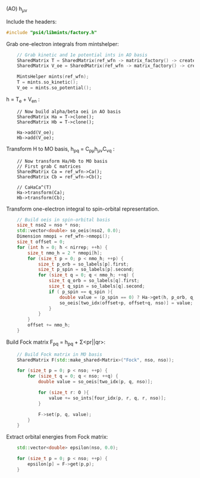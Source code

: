 (AO) h<sub>μν</sub>


Include the headers:
```c++
#include "psi4/libmints/factory.h"
```

Grab one-electron integrals from mintshelper:

```c++
    // Grab kinetic and 1e potential ints in AO basis
    SharedMatrix T = SharedMatrix(ref_wfn -> matrix_factory() -> create_matrix(PSIF_SO_T) );
    SharedMatrix V_oe = SharedMatrix(ref_wfn -> matrix_factory() -> create_matrix(PSIF_SO_V) );

    MintsHelper mints(ref_wfn);
    T = mints.so_kinetic();
    V_oe = mints.so_potential();
```

h = T<sub>e</sub> + V<sub>en</sub> :

```
    // Now build alpha/beta oei in AO basis
    SharedMatrix Ha = T->clone();
    SharedMatrix Hb = T->clone();

    Ha->add(V_oe);
    Hb->add(V_oe);
```

Transform H to MO basis, h<sub>pq</sub> = C<sub>pμ</sub>h<sub>μν</sub>C<sub>νq</sub> :

```
    // Now transform Ha/Hb to MO basis
    // First grab C matrices
    SharedMatrix Ca = ref_wfn->Ca();
    SharedMatrix Cb = ref_wfn->Cb();

    // CaHaCa^(T)
    Ha->transform(Ca);
    Hb->transform(Cb);
```

Transform one-electron integral to spin-orbital representation.

```c++
    // Build oeis in spin-orbital basis
    size_t nso2 = nso * nso;
    std::vector<double> so_oeis(nso2, 0.0);
    Dimension nmopi = ref_wfn->nmopi();
    size_t offset = 0;
    for (int h = 0; h < nirrep; ++h) {
        size_t nmo_h = 2 * nmopi[h];
        for (size_t p = 0; p < nmo_h; ++p) {
            size_t p_orb = so_labels[p].first;
            size_t p_spin = so_labels[p].second;
            for (size_t q = 0; q < nmo_h; ++q) {
                size_t q_orb = so_labels[q].first;
                size_t q_spin = so_labels[q].second;
                if ( p_spin == q_spin ){
                    double value = (p_spin == 0) ? Ha->get(h, p_orb, q_orb) : Hb->get(h, p_orb, q_orb);
                    so_oeis[two_idx(offset+p, offset+q, nso)] = value;
                }
            }
        }
        offset += nmo_h;
    }

```

Build Fock matrix F<sub>pq</sub> = h<sub>pq</sub> + Σ<pr||qr>:

```c++
    // Build Fock matrix in MO basis
    SharedMatrix F(std::make_shared<Matrix>("Fock", nso, nso));

    for (size_t p = 0; p < nso; ++p) {
        for (size_t q = 0; q < nso; ++q) {
            double value = so_oeis[two_idx(p, q, nso)];

            for (size_t r: O ){
                value += so_ints[four_idx(p, r, q, r, nso)];
            }

            F->set(p, q, value);
        }
    }
```

Extract orbital energies from Fock matrix:

```c++
    std::vector<double> epsilon(nso, 0.0);

    for (size_t p = 0; p < nso; ++p) {
        epsilon[p] = F->get(p,p);
    }
```
